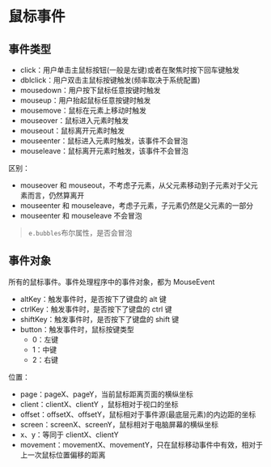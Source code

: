 # 鼠标事件

## 事件类型

- click：用户单击主鼠标按钮(一般是左键)或者在聚焦时按下回车键触发
- dblclick：用户双击主鼠标按键触发(频率取决于系统配置)
- mousedown：用户按下鼠标任意按键时触发
- mouseup：用户抬起鼠标任意按键时触发
- mousemove：鼠标在元素上移动时触发
- mouseover：鼠标进入元素时触发
- mouseout：鼠标离开元素时触发
- mouseenter：鼠标进入元素时触发，该事件不会冒泡
- mouseleave：鼠标离开元素时触发，该事件不会冒泡

区别：

- mouseover 和 mouseout，不考虑子元素，从父元素移动到子元素对于父元素而言，仍然算离开
- mouseenter 和 mouseleave，考虑子元素，子元素仍然是父元素的一部分
- mouseenter 和 mouseleave 不会冒泡

> `e.bubbles`布尔属性，是否会冒泡

## 事件对象

所有的鼠标事件。事件处理程序中的事件对象，都为 MouseEvent

- altKey：触发事件时，是否按下了键盘的 alt 键
- ctrlKey：触发事件时，是否按下了键盘的 ctrl 键
- shiftKey：触发事件时，是否按下了键盘的 shift 键
- button：触发事件时，鼠标按键类型
  - 0：左键
  - 1：中键
  - 2：右键

位置：

- page：pageX、pageY，当前鼠标距离页面的横纵坐标
- client：clientX、clientY ，鼠标相对于视口的坐标
- offset：offsetX、offsetY，鼠标相对于事件源(最底层元素)的内边距的坐标
- screen：screenX、screenY，鼠标相对于电脑屏幕的横纵坐标
- x、y：等同于 clientX、clientY
- movement：movementX、movementY，只在鼠标移动事件中有效，相对于上一次鼠标位置偏移的距离
